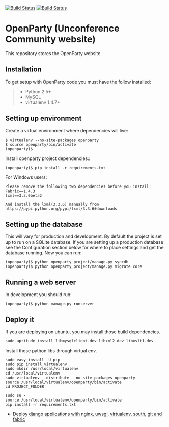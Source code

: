 [![Build Status](https://travis-ci.org/openparty/openparty.png)](https://travis-ci.org/openparty/openparty)
[![Build Status](https://drone.io/github.com/qingfeng/openparty/status.png)](https://drone.io/github.com/qingfeng/openparty/latest)

# OpenParty (Unconference Community website)


This repository stores the OpenParty website.


## Installation

To get setup with OpenParty code you must have the follow installed:

> * Python 2.5+
> * MySQL
> * virtualenv 1.4.7+

## Setting up environment


Create a virtual environment where dependencies will live:

```
$ virtualenv --no-site-packages openparty
$ source openparty/bin/activate
(openparty)$
```

Install openparty project dependencies::

```
(openparty)$ pip install -r requirements.txt
```

For Windows users:

```
Please remove the following two dependencies before you install:
Fabric==1.4.3
lxml==3.3.0beta2

And install the lxml(3.3.6) manually from https://pypi.python.org/pypi/lxml/3.3.6#downloads
```

## Setting up the database

This will vary for production and development. By default the project is set
up to run on a SQLite database. If you are setting up a production database
see the Configuration section below for where to place settings and get the
database running. Now you can run:

```
(openparty)$ python openparty_project/manage.py syncdb
(openparty)$ python openparty_project/manage.py migrate core
```

## Running a web server

In development you should run:

```
(openparty)$ python manage.py runserver
```

## Deploy it

If you are deploying on ubuntu, you may install those build dependencies.

```
sudo aptitude install libmysqlclient-dev libxml2-dev libxslt1-dev
```

Install those python libs through virtual env.

```
sudo easy_install -U pip
sudo pip install virtualenv
sudo mkdir /usr/local/virtualenv
cd /usr/local/virtualenv
sudo virtualenv --distribute --no-site-packages openparty
source /usr/local/virtualenv/openparty/bin/activate
cd PROJECT_FOLDER

```

```
sudo su -
source /usr/local/virtualenv/openparty/bin/activate
pip install -r requirements.txt
```

- [Deploy django applications with nginx, uwsgi, virtualenv, south, git and fabric](http://www.abidibo.net/blog/2012/06/20/deploy-django-applications-nginx-uwsgi-virtualenv-south-git-and-fabric-part-4/)
